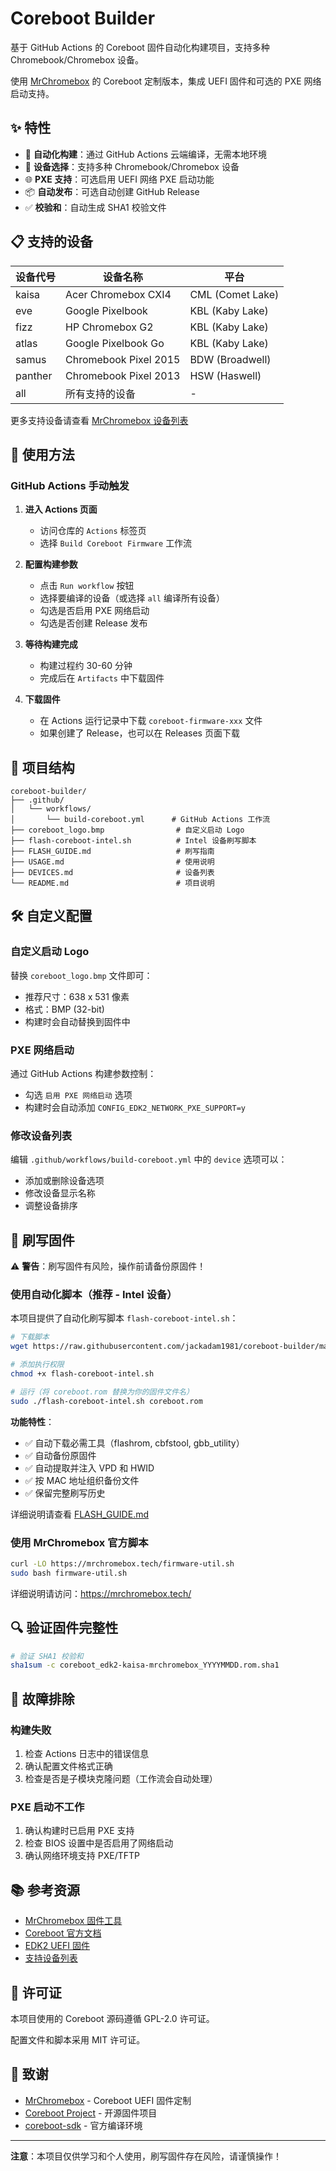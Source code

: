 # Coreboot Builder

基于 GitHub Actions 的 Coreboot 固件自动化构建项目，支持多种 Chromebook/Chromebox 设备。

使用 [MrChromebox](https://github.com/mrchromebox/coreboot) 的 Coreboot 定制版本，集成 UEFI 固件和可选的 PXE 网络启动支持。

## ✨ 特性

- 🚀 **自动化构建**：通过 GitHub Actions 云端编译，无需本地环境
- 🎯 **设备选择**：支持多种 Chromebook/Chromebox 设备
- 🌐 **PXE 支持**：可选启用 UEFI 网络 PXE 启动功能
- 📦 **自动发布**：可选自动创建 GitHub Release
- ✅ **校验和**：自动生成 SHA1 校验文件

## 📋 支持的设备

| 设备代号 | 设备名称 | 平台 |
|---------|---------|------|
| kaisa | Acer Chromebox CXI4 | CML (Comet Lake) |
| eve | Google Pixelbook | KBL (Kaby Lake) |
| fizz | HP Chromebox G2 | KBL (Kaby Lake) |
| atlas | Google Pixelbook Go | KBL (Kaby Lake) |
| samus | Chromebook Pixel 2015 | BDW (Broadwell) |
| panther | Chromebook Pixel 2013 | HSW (Haswell) |
| all | 所有支持的设备 | - |

更多支持设备请查看 [MrChromebox 设备列表](https://mrchromebox.tech/#devices)

## 🔧 使用方法

### GitHub Actions 手动触发

1. **进入 Actions 页面**
   - 访问仓库的 `Actions` 标签页
   - 选择 `Build Coreboot Firmware` 工作流

2. **配置构建参数**
   - 点击 `Run workflow` 按钮
   - 选择要编译的设备（或选择 `all` 编译所有设备）
   - 勾选是否启用 PXE 网络启动
   - 勾选是否创建 Release 发布

3. **等待构建完成**
   - 构建过程约 30-60 分钟
   - 完成后在 `Artifacts` 中下载固件

4. **下载固件**
   - 在 Actions 运行记录中下载 `coreboot-firmware-xxx` 文件
   - 如果创建了 Release，也可以在 Releases 页面下载

## 📁 项目结构

```
coreboot-builder/
├── .github/
│   └── workflows/
│       └── build-coreboot.yml      # GitHub Actions 工作流
├── coreboot_logo.bmp                # 自定义启动 Logo
├── flash-coreboot-intel.sh          # Intel 设备刷写脚本
├── FLASH_GUIDE.md                   # 刷写指南
├── USAGE.md                         # 使用说明
├── DEVICES.md                       # 设备列表
└── README.md                        # 项目说明
```

## 🛠️ 自定义配置

### 自定义启动 Logo

替换 `coreboot_logo.bmp` 文件即可：
- 推荐尺寸：638 x 531 像素
- 格式：BMP (32-bit)
- 构建时会自动替换到固件中

### PXE 网络启动

通过 GitHub Actions 构建参数控制：
- 勾选 `启用 PXE 网络启动` 选项
- 构建时会自动添加 `CONFIG_EDK2_NETWORK_PXE_SUPPORT=y`

### 修改设备列表

编辑 `.github/workflows/build-coreboot.yml` 中的 `device` 选项可以：
- 添加或删除设备选项
- 修改设备显示名称
- 调整设备排序

## 📝 刷写固件

⚠️ **警告**：刷写固件有风险，操作前请备份原固件！

### 使用自动化脚本（推荐 - Intel 设备）

本项目提供了自动化刷写脚本 `flash-coreboot-intel.sh`：

```bash
# 下载脚本
wget https://raw.githubusercontent.com/jackadam1981/coreboot-builder/main/flash-coreboot-intel.sh

# 添加执行权限
chmod +x flash-coreboot-intel.sh

# 运行（将 coreboot.rom 替换为你的固件文件名）
sudo ./flash-coreboot-intel.sh coreboot.rom
```

**功能特性**：
- ✅ 自动下载必需工具（flashrom, cbfstool, gbb_utility）
- ✅ 自动备份原固件
- ✅ 自动提取并注入 VPD 和 HWID
- ✅ 按 MAC 地址组织备份文件
- ✅ 保留完整刷写历史

详细说明请查看 [FLASH_GUIDE.md](FLASH_GUIDE.md)

### 使用 MrChromebox 官方脚本

```bash
curl -LO https://mrchromebox.tech/firmware-util.sh
sudo bash firmware-util.sh
```

详细说明请访问：https://mrchromebox.tech/

## 🔍 验证固件完整性

```bash
# 验证 SHA1 校验和
sha1sum -c coreboot_edk2-kaisa-mrchromebox_YYYYMMDD.rom.sha1
```

## 🐛 故障排除

### 构建失败

1. 检查 Actions 日志中的错误信息
2. 确认配置文件格式正确
3. 检查是否是子模块克隆问题（工作流会自动处理）

### PXE 启动不工作

1. 确认构建时已启用 PXE 支持
2. 检查 BIOS 设置中是否启用了网络启动
3. 确认网络环境支持 PXE/TFTP

## 📚 参考资源

- [MrChromebox 固件工具](https://mrchromebox.tech/)
- [Coreboot 官方文档](https://doc.coreboot.org/)
- [EDK2 UEFI 固件](https://github.com/tianocore/edk2)
- [支持设备列表](https://mrchromebox.tech/#devices)

## 📄 许可证

本项目使用的 Coreboot 源码遵循 GPL-2.0 许可证。

配置文件和脚本采用 MIT 许可证。

## 🙏 致谢

- [MrChromebox](https://github.com/mrchromebox) - Coreboot UEFI 固件定制
- [Coreboot Project](https://www.coreboot.org/) - 开源固件项目
- [coreboot-sdk](https://hub.docker.com/r/coreboot/coreboot-sdk) - 官方编译环境

---

**注意**：本项目仅供学习和个人使用，刷写固件存在风险，请谨慎操作！

